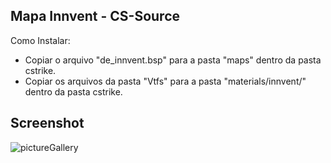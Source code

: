 Mapa Innvent - CS-Source
------------------------
Como Instalar:
* Copiar o arquivo "de_innvent.bsp" para a pasta "maps" dentro da pasta cstrike.
* Copiar os arquivos da pasta "Vtfs" para a pasta "materials/innvent/" dentro da pasta cstrike.


Screenshot
----------
![pictureGallery](http://i40.tinypic.com/33mn66o.jpg "IN-Game Screenshot")